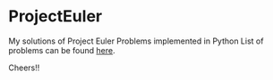 # ProjectEuler

My solutions of Project Euler Problems implemented in Python
List of problems can be found [here](https://projecteuler.net/archives).

Cheers!!
